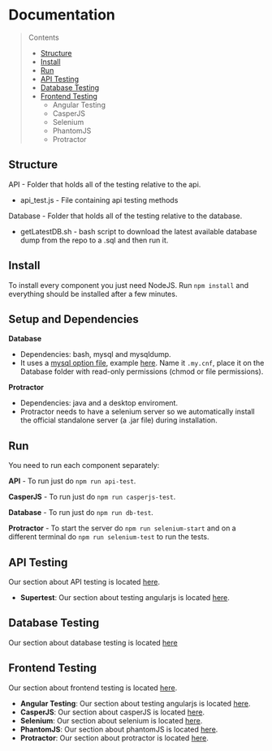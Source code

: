 # Documentation

> Contents
> * [Structure](#structure)
> * [Install](#install)
> * [Run](#run)
> * [API Testing](#api-testing)
> * [Database Testing](#database-testing)
> * [Frontend Testing](#frontend-testing)
>   * Angular Testing
>   * CasperJS
>   * Selenium
>   * PhantomJS
>   * Protractor

## Structure

API - Folder that holds all of the testing relative to the api.

* api_test.js - File containing api testing methods

Database - Folder that holds all of the testing relative to the database.

* getLatestDB.sh - bash script to download the latest available database dump from the repo to a .sql and then run it.

## Install

To install every component you just need NodeJS. Run `npm install` and everything should be installed after a few minutes.

## Setup and Dependencies

**Database**
* Dependencies: bash, mysql and mysqldump.
* It uses a [mysql option file](https://dev.mysql.com/doc/refman/5.7/en/option-files.html), example [here](Database/.my.cnf). Name it `.my.cnf`, place it on the Database folder with read-only permissions (chmod or file permissions).

**Protractor**
* Dependencies: java and a desktop enviroment.
* Protractor needs to have a selenium server so we automatically install the official standalone server (a .jar file) during installation.

## Run

You need to run each component separately:

**API** - To run just do `npm run api-test`.

**CasperJS** - To run just do `npm run casperjs-test`.

**Database** - To run just do `npm run db-test`.

**Protractor** - To start the server do `npm run selenium-start` and on a different terminal do `npm run selenium-test` to run the tests.


## API Testing
Our section about API testing is located [here](API/index.md).

* **Supertest**: Our section about testing angularjs is located [here](API/Supertest/Supertest.md).

## Database Testing
Our section about database testing is located [here](Database/index.md)

## Frontend Testing
Our section about frontend testing is located [here](Frontend/index.md).

* **Angular Testing**: Our section about testing angularjs is located [here](Frontend/Angular/angular.md).
* **CasperJS**: Our section about casperJS is located [here](Frontend/CasperJS/CasperJS.md).
* **Selenium**: Our section about selenium is located [here](Frontend/Selenium/Selenium.md).
* **PhantomJS**: Our section about phantomJS is located [here](Frontend/PhantomJS/PhantomJS.md).
* **Protractor**: Our section about protractor is located [here](Frontend/Selenium/Protractor.md).
